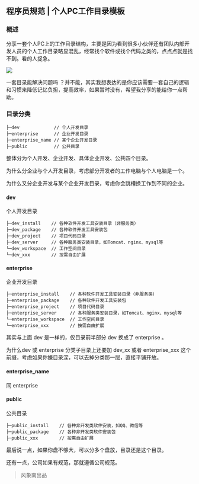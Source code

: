 ## 程序员规范 | 个人PC工作目录模板

### 概述

分享一套个人PC上的工作目录结构，主要是因为看到很多小伙伴还有团队内部开发人员的个人工作目录略显混乱，经常找个软件或找个代码之类的，点点点就是找不到。看的人捉急。

![](http://tva1.sinaimg.cn/large/006dLZAxly1gavxh88habj30mz0ec7qk.jpg)

一套目录能解决问题吗 ？并不能，其实我想表达的是你应该需要一套自己的逻辑和习惯来降低记忆负担，提高效率，如果暂时没有，希望我分享的能给你一点帮助。

### 目录分类

```
├─dev             // 个人开发目录
├─enterprise      // 企业开发目录
├─enterprise_name // 某个企业开发目录
├─public          // 公共目录
```

整体分为个人开发、企业开发、具体企业开发、公共四个目录。

为什么分企业与个人开发目录，考虑部分开发者的工作电脑与个人电脑是一个。

为什么又分企业开发与某个企业开发目录，考虑你会跳槽换工作到不同的企业。

#### dev

个人开发目录

```
├─dev_install    // 各种软件开发工具安装目录（非服务类）
├─dev_package    // 各种软件开发工具安装包
├─dev_project    // 项目代码目录
├─dev_server	 // 各种服务类安装目录，如Tomcat、nginx、mysql等
└─dev_workspace  // 工作空间目录
└─dev_xxx        // 按需自由扩展
```

#### enterprise

企业开发目录

```
├─enterprise_install    // 各种软件开发工具安装目录（非服务类）
├─enterprise_package    // 各种软件开发工具安装包
├─enterprise_project    // 项目代码目录
├─enterprise_server	    // 各种服务类安装目录，如Tomcat、nginx、mysql等
└─enterprise_workspace  // 工作空间目录
└─enterprise_xxx        // 按需自由扩展
```

其实与上面 dev 是一样的，仅目录前半部分 dev 换成了 enterprise 。

为什么dev 或 enterprise 分类子目录上还要加 dev_xx 或者 enterprise_xxx 这个前缀，考虑如果你嫌目录深，可以去掉分类那一层，直接平铺开放。

#### enterprise_name

同 enterprise

#### public

公共目录

```
├─public_install    // 各种非开发类软件安装，如QQ、微信等
├─public_package    // 各种非开发类软件安装包
├─public_xxx        // 按需自由扩展
```



最后说一点，如果你盘不够大，可以分多个盘放，目录还是这个目录。

还有一点，公司如果有规范，那就遵循公司规范。



> 风象南出品

